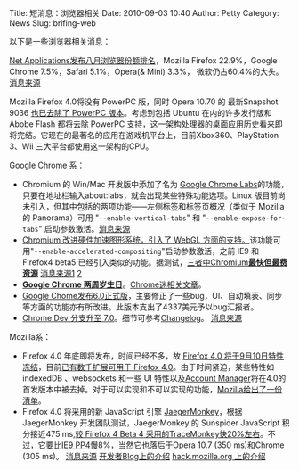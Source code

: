 Title: 短消息：浏览器相关
Date: 2010-09-03 10:40
Author: Petty
Category: News
Slug: brifing-web

以下是一些浏览器相关消息：

[Net
Applications发布八月浏览器份额排名](http://www.netmarketshare.com/browser-market-share.aspx?qprid=0&qptimeframe=M&qpsp=139)，Mozilla
Firefox 22.9%，Google Chrome 7.5%，Safari 5.1%，Opera(& Mini) 3.3%，
微软仍占60.4%的大头。[消息来源](http://www.netmarketshare.com/browser-market-share.aspx?qprid=0&qptimeframe=M&qpsp=139)

Mozilla Firefox 4.0将没有 PowerPC 版，同时 Opera 10.70 的 最新Snapshot
9036 [也已去除了 PowerPC
版本](http://bbs.operachina.com/viewtopic.php?f=78&t=86577)。考虑到包括
Ubuntu 在内的许多发行版和 Abobe Flash 都将去除 PowerPC
支持，这一架构处理器的桌面应用历史看来即将完结。它现在的最著名的应用在游戏机平台上，目前Xbox360、PlayStation
3、Wii 三大平台都使用这一架构的CPU。

Google Chrome 系：

-   Chromium 的 Win/Mac 开发版中添加了名为 [Google Chrome
    Labs](http://www.readwriteweb.com/archives/weekend_project_install_the_new_google_chrome_labs.php)的功能，只要在地址栏输入about:labs，就会出现某些特殊功能选项。Linux
    版目前尚未引入，但其中包括的两项功能——左侧标签和标签页概况（类似于
    Mozilla 的 Panorama）可用 "`--enable-vertical-tabs`" 和
    "`--enable-expose-for-tabs`"
    启动参数激活。[消息来源](http://www.chromi.org/archives/6893)
-   [Chromium 改进硬件加速图形系统，引入了 WebGL
    方面的支持。](http://blog.chromium.org/2010/08/chromium-graphics-overhaul.html)该功能可用"`--enable-accelerated-compositing`"启动参数激活，之前
    IE9 和 Firefox4 beta5
    已经引入类似的功能。据测试，[三者中Chromium**最快但最费资源**](http://www.downloadsquad.com/2010/08/31/3-way-hardware-acceleration-web-browser-comparison/)
    [消息来源1](http://www.chromi.org/archives/6933)
    [2](http://www.chromi.org/archives/7063)
-   [**Google Chrome
    两周岁生日**](http://www.google.com.hk/chrome/intl/zh-CN/second-birthday.html)。[Chrome迷相关文章](http://www.chromi.org/archives/7107)。
-   [Google
    Chome发布6.0正式版](http://googlechromereleases.blogspot.com/2010/09/stable-and-beta-channel-updates.html)，主要修正了一些bug，UI、自动填表、同步等方面的功能亦有所改进。此版本支出了4337美元予以bug汇报者。
-   [Chrome Dev 分支升至
    7.0](http://googlechromereleases.blogspot.com/2010/08/dev-channel-update_25.html)。细节可参考[Changelog](http://build.chromium.org/buildbot/perf/dashboard/ui/changelog.html?url=/trunk/src&range=57033:56152&mode=html)。
    [消息来源](http://www.chromi.org/archives/6810)

Mozilla系：

-   Firefox 4.0 年底即将发布，时间已经不多，故 [Firefox 4.0
    将于9月10日特性冻结](http://news.softpedia.com/news/Firefox-4-0-Feature-Freeze-Delayed-to-September-10-154336.shtml)，目前[已有数千扩展可用于
    Firefox
    4.0](http://www.downloadsquad.com/2010/08/30/thousands-firefox-add-ons-already-work-on-firefox-4/)。由于时间紧迫，某些特性如
    indexedDB 、websockets 和一些 UI 特性以及[Account
    Manager](http://news.softpedia.com/news/Firefox-4-0-Starts-Losing-Features-Account-Manager-First-to-Go-154674.shtml)将在4.0的首发版本中被去掉。对于可以实现和不可以实现的功能，[Mozilla给出了一份清单](http://news.softpedia.com/news/Some-Firefox-4-0-UI-Elements-and-Features-Could-Be-Killed-154090.shtml)。
-   Firefox 4.0 将采用的新 JavaScript 引擎
    [JaegerMonkey](https://wiki.mozilla.org/JaegerMonkey)，根据
    JaegerMonkey 开发团队测试，JaegerMonkey 的 Sunspider JavaScript
    积分接近475 ms,[较 Firefox 4 Beta 4
    采用的TraceMonkey快20%左右](http://www.techdrivein.com/2010/08/firefoxs-new-jaegermonkey-javascript.html)。不过，它要比[IE9
    PP4](http://www.conceivablytech.com/2139/products/ie-9-platform-preview-4-adds-more-speed/)慢8%，当然它也落后于Opera
    10.7 (350 ms)和Chrome (305 ms)。
    [消息来源](http://www.conceivablytech.com/2480/products/next-firefox-4-beta-likely-to-get-new-javascript-engine/)
    [开发者Blog上的介绍](http://blog.mozilla.com/dmandelin/2010/02/26/starting-jagermonkey/)
    [hack.mozilla.org
    上的介绍](http://hacks.mozilla.org/2010/03/improving-javascript-performance-with-jagermonkey/)

